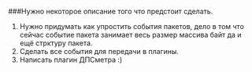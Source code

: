 ###Нужно некоторое описание того что предстоит сделать.

1. Нужно придумать как упростить события пакетов, дело в том что сейчас событие пакета занимает весь размер массива байт да и ещё стрктуру пакета.
2. Сделать все события для передачи в плагины.
3. Написать плагин ДПСметра :)
